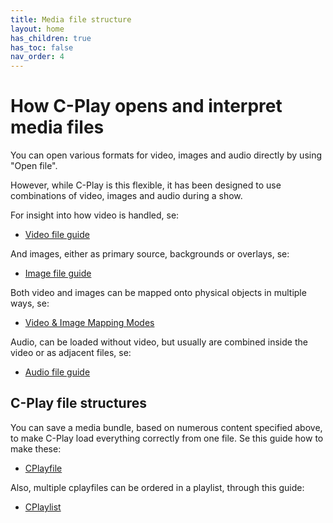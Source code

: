 ```yaml
---
title: Media file structure
layout: home
has_children: true
has_toc: false
nav_order: 4
---
```


# How C-Play opens and interpret media files

You can open various formats for video, images and audio directly by using "Open file".

However, while C-Play is this flexible, it has been designed to use combinations of video, images and audio during a show.

For insight into how video is handled, se:
 - [Video file guide](guides/media/video)

And images, either as primary source, backgrounds or overlays, se:
 - [Image file guide](guides/media/images)

 Both video and images can be mapped onto physical objects in multiple ways, se:
 - [Video & Image Mapping Modes](guides/media/mapping)

 Audio, can be loaded without video, but usually are combined inside the video or as adjacent files, se:
  - [Audio file guide](guides/media/audio)


## C-Play file structures

You can save a media bundle, based on numerous content specified above, to make C-Play load everything correctly from one file. Se this guide how to make these:
 - [CPlayfile](guides/media/cplayfile)

 Also, multiple cplayfiles can be ordered in a playlist, through this guide:
 - [CPlaylist](guides/media/cplaylist)